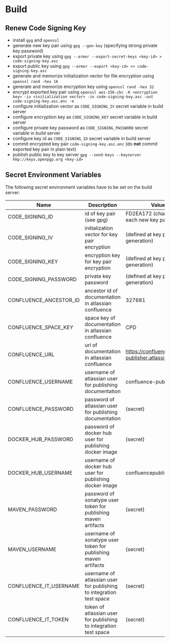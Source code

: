 # Build

## Renew Code Signing Key

- install `gpg` and `openssl`
- generate new key pair using `gpg --gen-key` (specifying strong private key password)
- export private key using `gpg --armor --export-secret-keys <key-id> > code-signing-key.asc`
- export public key using `gpg --armor --export <key-id> >> code-signing-key.asc`
- generate and memorize initialization vector for file encryption using `openssl rand -hex 16`
- generate and memorize encryption key using `openssl rand -hex 32`
- encrypt exported key pair using `openssl aes-256-cbc -K <encryption key> -iv <initialization vector> -in code-signing-key.asc -out code-signing-key.asc.enc -e`
- configure initialization vector as `CODE_SIGNING_IV` secret variable in build server
- configure encryption key as `CODE_SIGNING_KEY` secret variable in build server
- configure private key password as `CODE_SIGNING_PASSWORD` secret variable in build server
- configure key id as `CODE_SIGNING_ID` secret variable in build server
- commit encrypted key pair `code-signing-key.asc.enc` (do **not** commit exported key pair in plain text)
- publish public key to key server `gpg --send-keys --keyserver hkp://keys.openpgp.org <key-id>`


## Secret Environment Variables

The following secret environment variables have to be set on the build server:

| Name                   | Description                                                         | Value                                           |
|------------------------|---------------------------------------------------------------------|-------------------------------------------------|
| CODE_SIGNING_ID        | id of key pair (see gpg)                                            | FD2EA172 (changes for each new key pair)        |	
| CODE_SIGNING_IV        | initialization vector for key pair encryption                       | (defined at key pair generation)                |
| CODE_SIGNING_KEY       | encryption key for key pair encryption                              | (defined at key pair generation)                |	
| CODE_SIGNING_PASSWORD  | private key password                                                | (defined at key pair generation)                |	
| CONFLUENCE_ANCESTOR_ID | ancestor id of documentation in atlassian confluence                | 327681                                          |	
| CONFLUENCE_SPACE_KEY   | space key of documentation in atlassian confluence                  | CPD                                             |
| CONFLUENCE_URL         | url of documentation in atlassian confluence                        | https://confluence-publisher.atlassian.net/wiki |	
| CONFLUENCE_USERNAME    | username of atlassian user for publishing documentation             | confluence-publisher                            |
| CONFLUENCE_PASSWORD    | password of atlassian user for publishing documentation             | (secret)                                        |	
| DOCKER_HUB_PASSWORD    | password of docker hub user for publishing docker image             | (secret)                                        |	
| DOCKER_HUB_USERNAME    | username of docker hub user for publishing docker image             | confluencepublisher                             |	
| MAVEN_PASSWORD         | password of sonatype user token for publishing maven artifacts      | (secret)                                        |	
| MAVEN_USERNAME         | username of sonatype user token for publishing maven artifacts      | (secret)                                        |
| CONFLUENCE_IT_USERNAME | username of atlassian user for publishing to integration test space | (secret)                                        |
| CONFLUENCE_IT_TOKEN    | token of atlassian user for publishing to integration test space    | (secret)                                        |
